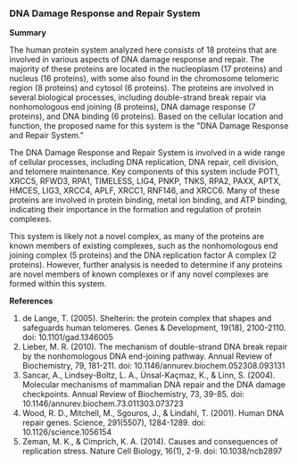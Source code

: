 ### DNA Damage Response and Repair System

**Summary**

The human protein system analyzed here consists of 18 proteins that are involved in various aspects of DNA damage response and repair. The majority of these proteins are located in the nucleoplasm (17 proteins) and nucleus (16 proteins), with some also found in the chromosome telomeric region (8 proteins) and cytosol (6 proteins). The proteins are involved in several biological processes, including double-strand break repair via nonhomologous end joining (8 proteins), DNA damage response (7 proteins), and DNA binding (6 proteins). Based on the cellular location and function, the proposed name for this system is the "DNA Damage Response and Repair System."

The DNA Damage Response and Repair System is involved in a wide range of cellular processes, including DNA replication, DNA repair, cell division, and telomere maintenance. Key components of this system include POT1, XRCC5, RFWD3, RPA1, TIMELESS, LIG4, PNKP, TNKS, RPA2, PAXX, APTX, HMCES, LIG3, XRCC4, APLF, XRCC1, RNF146, and XRCC6. Many of these proteins are involved in protein binding, metal ion binding, and ATP binding, indicating their importance in the formation and regulation of protein complexes.

This system is likely not a novel complex, as many of the proteins are known members of existing complexes, such as the nonhomologous end joining complex (5 proteins) and the DNA replication factor A complex (2 proteins). However, further analysis is needed to determine if any proteins are novel members of known complexes or if any novel complexes are formed within this system.

**References**

1. de Lange, T. (2005). Shelterin: the protein complex that shapes and safeguards human telomeres. Genes & Development, 19(18), 2100-2110. doi: 10.1101/gad.1346005
2. Lieber, M. R. (2010). The mechanism of double-strand DNA break repair by the nonhomologous DNA end-joining pathway. Annual Review of Biochemistry, 79, 181-211. doi: 10.1146/annurev.biochem.052308.093131
3. Sancar, A., Lindsey-Boltz, L. A., Ünsal-Kaçmaz, K., & Linn, S. (2004). Molecular mechanisms of mammalian DNA repair and the DNA damage checkpoints. Annual Review of Biochemistry, 73, 39-85. doi: 10.1146/annurev.biochem.73.011303.073723
4. Wood, R. D., Mitchell, M., Sgouros, J., & Lindahl, T. (2001). Human DNA repair genes. Science, 291(5507), 1284-1289. doi: 10.1126/science.1056154
5. Zeman, M. K., & Cimprich, K. A. (2014). Causes and consequences of replication stress. Nature Cell Biology, 16(1), 2-9. doi: 10.1038/ncb2897